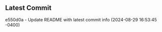
## Latest Commit
e550d0a - Update README with latest commit info (2024-08-29 16:53:45 -0400) <Yunxi-Zhou>
